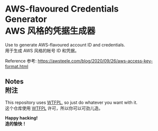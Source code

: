 # AWS-flavoured Credentials Generator<br>AWS 风格的凭据生成器

Use to generate AWS-flavoured account ID and credentials.
<br>用于生成 AWS 风格的帐号 ID 和凭据。

Reference 参考: https://awsteele.com/blog/2020/09/26/aws-access-key-format.html

## Notes<br>附注

This repository uses [WTFPL](LICENSE), so just do whatever you want with it.
<br>这个仓库使用 [WTFPL](LICENSE) 许可，所以你可以可劲儿造。

**Happy hacking!**
<br>**造的愉快！**
